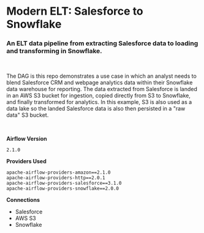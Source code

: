 # Modern ELT: Salesforce to Snowflake
### An ELT data pipeline from extracting Salesforce data to loading and transforming in Snowflake.
</br>

The DAG is this repo demonstrates a use case in which an analyst needs to blend Salesforce CRM and webpage analytics data within their Snowflake data warehouse for reporting.  The data extracted from Salesforce is landed in an AWS S3 bucket for ingestion, copied directly from S3 to Snowflake, and finally transformed for analytics.  In this example, S3 is also used as a data lake so the landed Salesforce data is also then persisted in a "raw data" S3 bucket.

</br>

**Airflow Version**

   `2.1.0`

**Providers Used**

   ```
   apache-airflow-providers-amazon==2.1.0
   apache-airflow-providers-http==2.0.1
   apache-airflow-providers-salesforce==3.1.0
   apache-airflow-providers-snowflake==2.0.0
   ```

**Connections**
- Salesforce
- AWS S3
- Snowflake
